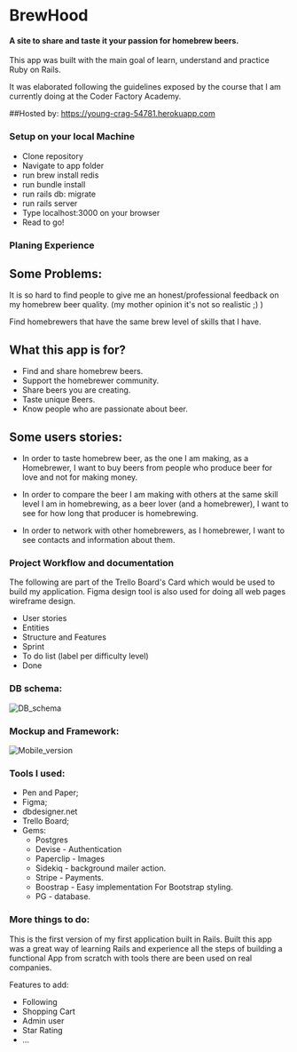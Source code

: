 # BrewHood

#### A site to share and taste it your passion for homebrew beers.

This app was built with the main goal of learn,  understand and practice Ruby on Rails.

It was elaborated following the guidelines exposed by the course that I am currently doing at the Coder Factory Academy.

##Hosted by: <https://young-crag-54781.herokuapp.com>

### Setup on your local Machine
* Clone repository
* Navigate to app folder
* run brew install redis
* run bundle install
* run rails db: migrate
* run rails server
* Type localhost:3000 on your browser
* Read to go!

### Planing Experience

## Some Problems:

It is so hard to find people to give me an honest/professional feedback on my homebrew beer quality. (my mother opinion it's not so realistic ;) )

Find homebrewers that have the same brew level of skills that I have.

## What this app is for?

* Find and share homebrew beers.
* Support the homebrewer community.
* Share beers you are creating.
* Taste unique Beers.
* Know people who are passionate about beer.

## Some users stories:

  * In order to taste homebrew beer, as the one I am making, as a Homebrewer, I want to buy beers from people who produce beer for love and not for making money.

  * In order to compare the beer I am making with others at the same skill level I am in homebrewing, as a beer lover (and a homebrewer), I want to see for how long that producer is homebrewing.

  * In order to network with other homebrewers, as I homebrewer, I want to see contacts and information about them.

### Project Workflow and documentation
The following are part of the Trello Board's Card which would be used to build my application. Figma design tool is also used for doing all web pages wireframe design.
* User stories
* Entities
* Structure and Features
* Sprint
* To do list (label per difficulty level)
* Done

### DB schema:
![DB_schema](https://github.com/Livia-Santos/brewhood/blob/master/documentation/db_schema.png)

### Mockup and Framework:
![Mobile_version](https://github.com/Livia-Santos/brewhood/blob/master/documentation/desktop%20version.png)

### Tools I used:
- Pen and Paper;
- Figma;
- dbdesigner.net
- Trello Board;
- Gems:
  - Postgres
  - Devise - Authentication
  - Paperclip - Images
  - Sidekiq - background mailer action.
  - Stripe - Payments.
  - Boostrap - Easy implementation For Bootstrap styling.
  - PG - database.

### More things to do:

This is the first version of my first application built in Rails. Built this app was a great way of learning Rails and experience all the steps of building a functional App from scratch with tools there are been used on real companies.

Features to add:
- Following
- Shopping Cart
- Admin user
- Star Rating
- ...
